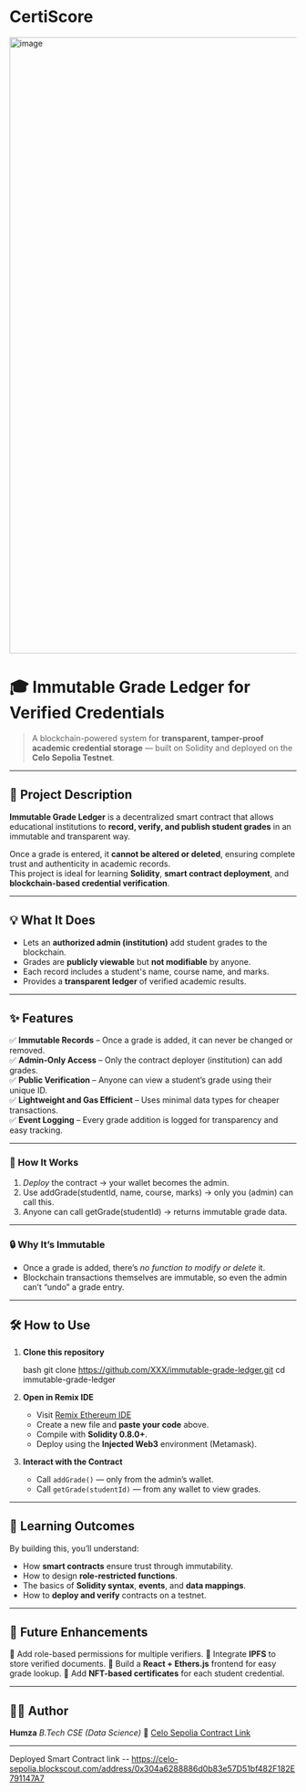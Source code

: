 # CertiScore
<img width="1920" height="1080" alt="image" src="https://github.com/user-attachments/assets/f717c58f-4e4e-40d3-b9d6-85aeef018814" />

# 🎓 Immutable Grade Ledger for Verified Credentials

> A blockchain-powered system for **transparent, tamper-proof academic credential storage** — built on Solidity and deployed on the **Celo Sepolia Testnet**.

---

## 🚀 Project Description

**Immutable Grade Ledger** is a decentralized smart contract that allows educational institutions to **record, verify, and publish student grades** in an immutable and transparent way.

Once a grade is entered, it **cannot be altered or deleted**, ensuring complete trust and authenticity in academic records.  
This project is ideal for learning **Solidity**, **smart contract deployment**, and **blockchain-based credential verification**.

---

## 💡 What It Does

- Lets an **authorized admin (institution)** add student grades to the blockchain.  
- Grades are **publicly viewable** but **not modifiable** by anyone.  
- Each record includes a student's name, course name, and marks.  
- Provides a **transparent ledger** of verified academic results.

---

## ✨ Features

✅ **Immutable Records** – Once a grade is added, it can never be changed or removed.  
✅ **Admin-Only Access** – Only the contract deployer (institution) can add grades.  
✅ **Public Verification** – Anyone can view a student’s grade using their unique ID.  
✅ **Lightweight and Gas Efficient** – Uses minimal data types for cheaper transactions.  
✅ **Event Logging** – Every grade addition is logged for transparency and easy tracking.

---
### 🧩 How It Works

1. *Deploy* the contract → your wallet becomes the admin.
2. Use addGrade(studentId, name, course, marks) → only you (admin) can call this.
3. Anyone can call getGrade(studentId) → returns immutable grade data.

---

### 🔒 Why It’s Immutable

* Once a grade is added, there’s *no function to modify or delete* it.
* Blockchain transactions themselves are immutable, so even the admin can’t “undo” a grade entry.

---

## 🛠 How to Use

1. **Clone this repository**

   bash
   git clone https://github.com/XXX/immutable-grade-ledger.git
   cd immutable-grade-ledger
   

2. **Open in Remix IDE**

   * Visit [Remix Ethereum IDE](https://remix.ethereum.org/)
   * Create a new file and **paste your code** above.
   * Compile with **Solidity 0.8.0+**.
   * Deploy using the **Injected Web3** environment (Metamask).

3. **Interact with the Contract**

   * Call `addGrade()` — only from the admin’s wallet.
   * Call `getGrade(studentId)` — from any wallet to view grades.

---

## 🧠 Learning Outcomes
By building this, you’ll understand:

* How **smart contracts** ensure trust through immutability.
* How to design **role-restricted functions**.
* The basics of **Solidity syntax**, **events**, and **data mappings**.
* How to **deploy and verify** contracts on a testnet.

---

## 💬 Future Enhancements

🔹 Add role-based permissions for multiple verifiers.
🔹 Integrate **IPFS** to store verified documents.
🔹 Build a **React + Ethers.js** frontend for easy grade lookup.
🔹 Add **NFT-based certificates** for each student credential.

---

## 👨‍💻 Author

**Humza**
*B.Tech CSE (Data Science)*
🔗 [Celo Sepolia Contract Link](https://celo-sepolia.blockscout.com/address/0x304a6288886d0b83e57D51bf482F182E791147A7)

---

Deployed Smart Contract link -- https://celo-sepolia.blockscout.com/address/0x304a6288886d0b83e57D51bf482F182E791147A7
